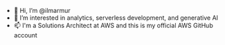 - 👋 Hi, I’m @ilmarmur
- 👀 I’m interested in analytics, serverless development, and generative AI
- 📫 I'm a Solutions Architect at AWS and this is my official AWS GitHub account

<!---
ilmarmur/ilmarmur is a ✨ special ✨ repository because its `README.md` (this file) appears on your GitHub profile.
You can click the Preview link to take a look at your changes.
--->
